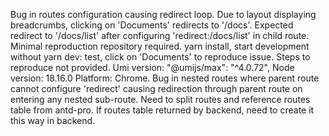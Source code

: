 Bug in routes configuration causing redirect loop. Due to layout displaying breadcrumbs, clicking on 'Documents' redirects to '/docs'. Expected redirect to '/docs/list' after configuring 'redirect:/docs/list' in child route. Minimal reproduction repository required. yarn install, start development without yarn dev: test, click on 'Documents' to reproduce issue. Steps to reproduce not provided. Umi version: "@umijs/max": "^4.0.72", Node version: 18.16.0 Platform: Chrome. Bug in nested routes where parent route cannot configure 'redirect' causing redirection through parent route on entering any nested sub-route. Need to split routes and reference routes table from antd-pro. If routes table returned by backend, need to create it this way in backend.
